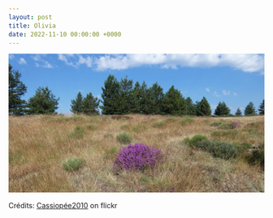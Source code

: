 ```yaml
---
layout: post
title: Olivia
date: 2022-11-10 00:00:00 +0000
---
```


![Olivia](/images/2022-11-10.jpg)

Crédits: [Cassiopée2010](https://www.flickr.com/people/cmoi30/) on flickr
